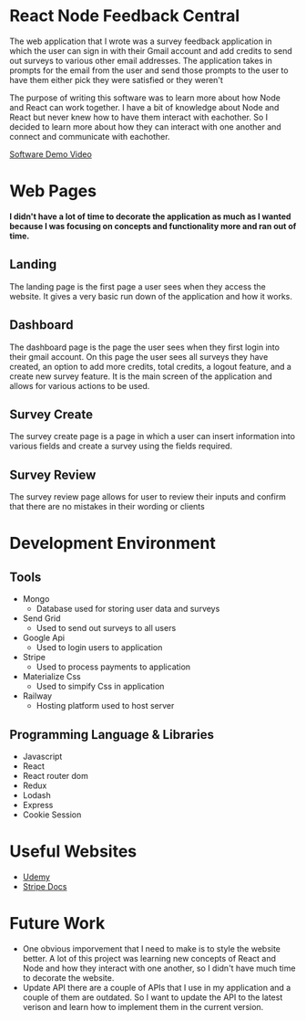 # React Node Feedback Central

The web application that I wrote was a survey feedback application in which the user can sign in with their Gmail account and add credits to send out surveys to various other email addresses. The application takes in prompts for the email from the user and send those prompts to the user to have them either pick they were satisfied or they weren't

The purpose of writing this software was to learn more about how Node and React can work together. I have a bit of knowledge about Node and React but never knew how to have them interact with eachother. So I decided to learn more about how they can interact with one another and connect and communicate with eachother.

[Software Demo Video](https://youtu.be/0e5iZAhpk5o)

# Web Pages

**I didn't have a lot of time to decorate the application as much as I wanted because I was focusing on concepts and functionality more and ran out of time.**

## Landing

The landing page is the first page a user sees when they access the website. It gives a very basic run down of the application and how it works.

## Dashboard

The dashboard page is the page the user sees when they first login into their gmail account. On this page the user sees all surveys they have created, an option to add more credits, total credits, a logout feature, and a create new survey feature. It is the main screen of the application and allows for various actions to be used.

## Survey Create

The survey create page is a page in which a user can insert information into various fields and create a survey using the fields required.

## Survey Review

The survey review page allows for user to review their inputs and confirm that there are no mistakes in their wording or clients

# Development Environment

## Tools

- Mongo
  - Database used for storing user data and surveys
- Send Grid
  - Used to send out surveys to all users
- Google Api
  - Used to login users to application
- Stripe
  - Used to process payments to application
- Materialize Css
  - Used to simpify Css in application
- Railway
  - Hosting platform used to host server

## Programming Language & Libraries

- Javascript
- React
- React router dom
- Redux
- Lodash
- Express
- Cookie Session

# Useful Websites

- [Udemy](https://www.udemy.com/course/node-with-react-fullstack-web-development)
- [Stripe Docs](https://stripe.com/docs)

# Future Work

- One obvious imporvement that I need to make is to style the website better. A lot of this project was learning new concepts of React and Node and how they interact with one another, so I didn't have much time to decorate the website.
- Update API there are a couple of APIs that I use in my application and a couple of them are outdated. So I want to update the API to the latest verison and learn how to implement them in the current version.
